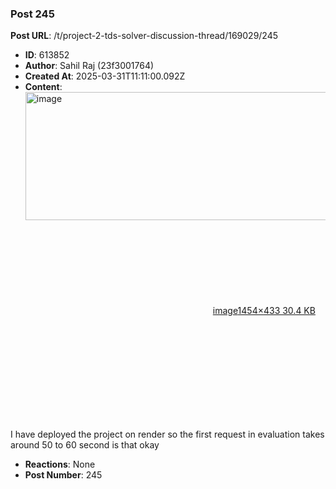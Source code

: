 ### Post 245
**Post URL**: /t/project-2-tds-solver-discussion-thread/169029/245
- **ID**: 613852
- **Author**: Sahil Raj  (23f3001764)
- **Created At**: 2025-03-31T11:11:00.092Z
- **Content**:  
  <div class="lightbox-wrapper"><a class="lightbox" href="https://europe1.discourse-cdn.com/flex013/uploads/iitm/original/3X/0/6/061c7cd1be2fa69ae6ce13bb706c938540441bac.png" data-download-href="/uploads/short-url/S3TKpKWYRuipDZ5eYPunAIO1xW.png?dl=1" title="image" rel="noopener nofollow ugc"><img src="https://europe1.discourse-cdn.com/flex013/uploads/iitm/optimized/3X/0/6/061c7cd1be2fa69ae6ce13bb706c938540441bac_2_690x205.png" alt="image" data-base62-sha1="S3TKpKWYRuipDZ5eYPunAIO1xW" width="690" height="205" srcset="https://europe1.discourse-cdn.com/flex013/uploads/iitm/optimized/3X/0/6/061c7cd1be2fa69ae6ce13bb706c938540441bac_2_690x205.png, https://europe1.discourse-cdn.com/flex013/uploads/iitm/optimized/3X/0/6/061c7cd1be2fa69ae6ce13bb706c938540441bac_2_1035x307.png 1.5x, https://europe1.discourse-cdn.com/flex013/uploads/iitm/optimized/3X/0/6/061c7cd1be2fa69ae6ce13bb706c938540441bac_2_1380x410.png 2x" data-dominant-color="17121B"><div class="meta"><svg class="fa d-icon d-icon-far-image svg-icon" aria-hidden="true"><use href="#far-image"></use></svg><span class="filename">image</span><span class="informations">1454×433 30.4 KB</span><svg class="fa d-icon d-icon-discourse-expand svg-icon" aria-hidden="true"><use href="#discourse-expand"></use></svg></div></a></div><br>
I have deployed the project on render so the first request in evaluation takes around 50 to 60 second is that okay
- **Reactions**: None
- **Post Number**: 245


